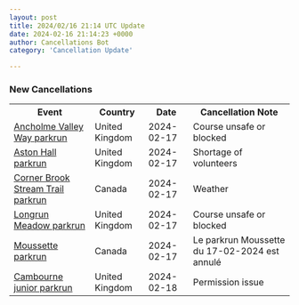 ```yaml
---
layout: post
title: 2024/02/16 21:14 UTC Update
date: 2024-02-16 21:14:23 +0000
author: Cancellations Bot
category: 'Cancellation Update'

---
```


<h3>New Cancellations</h3>
<div class='hscrollable'>
<table style='width: 100%'>
    <tr>
        <th>Event</th>
        <th>Country</th>
        <th>Date</th>
        <th>Cancellation Note</th>
    </tr>
    <tr>
        <td><a href="https://www.parkrun.org.uk/ancholmevalleyway">Ancholme Valley Way parkrun</a></td>
        <td>United Kingdom</td>
        <td>2024-02-17</td>
        <td>Course unsafe or blocked</td>
    </tr>
    <tr>
        <td><a href="https://www.parkrun.org.uk/astonhall">Aston Hall parkrun</a></td>
        <td>United Kingdom</td>
        <td>2024-02-17</td>
        <td>Shortage of volunteers</td>
    </tr>
    <tr>
        <td><a href="https://www.parkrun.ca/cornerbrookstreamtrail">Corner Brook Stream Trail parkrun</a></td>
        <td>Canada</td>
        <td>2024-02-17</td>
        <td>Weather</td>
    </tr>
    <tr>
        <td><a href="https://www.parkrun.org.uk/longrunmeadow">Longrun Meadow parkrun</a></td>
        <td>United Kingdom</td>
        <td>2024-02-17</td>
        <td>Course unsafe or blocked</td>
    </tr>
    <tr>
        <td><a href="https://www.parkrun.ca/moussette">Moussette parkrun</a></td>
        <td>Canada</td>
        <td>2024-02-17</td>
        <td>Le parkrun Moussette du 17-02-2024 est annulé</td>
    </tr>
    <tr>
        <td><a href="https://www.parkrun.org.uk/cambourne-juniors">Cambourne junior parkrun</a></td>
        <td>United Kingdom</td>
        <td>2024-02-18</td>
        <td>Permission issue</td>
    </tr>
</table>
</div>

